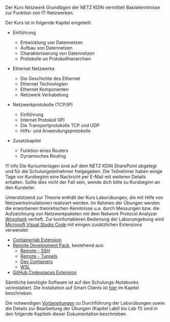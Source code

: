 Der Kurs _Netzwerk Grundlagen_ der NETZ KDIN vermittelt Basiskenntnisse zur Funktion von IT-Netzwerken.

Der Kurs ist in folgende Kapitel eingeteilt:

- Einführung
    * Entwicklung von Datennetzen
    * Aufbau von Datennetzen
    * Charakterisierung von Datennetzen
    * Protokolle un Protokollhierarchien

- Ethernet Netzwerke
    * Die Geschichte des Ethernet
    * Ethernet Technologien
    * Ethernet Komponenten
    * Netzwerk Verkabelung

- Netzwerkprotokolle (TCP/IP)
    * Einführung
    * Internet Protokoll (IP)
    * Die Transportprotokolle TCP und UDP
    * Hilfs- und Anwendungsprotokolle

- Zusatzkapitel
    * Funktion eines Routers 
    * Dynamisches Routing

!!! info
    Die Kursunterlagen sind auf dem NETZ KDIN SharePoint abgelegt und für die Schulungsteilnehmer freigegeben. Die Teilnehmer haben einige Tage vor Kursbeginn eine Nachricht per E-Mail mit weiteren Details erhalten. Sollte dies nicht der Fall sein, wende dich bitte zu Kursbeginn an den Kursleiter.

Unterstützend zur Theorie enthält der Kurs Laborübungen, die mit Hilfe von Netzwerksimulationen realisiert werden. Im Rahmen der Übungen werden die erworbenen theoretischen Kenntnisse u.a. durch Messungen bzw. die Aufzeichnung von Netzwerkpaketen mit dem Network Protocol Analyzer [_Wireshark_](https://www.wireshark.org/) vertieft. Zur komfortableren Bedienung der Laborumgebung wird [Microsoft Visual Studio Code](https://code.visualstudio.com) mit einigen zusätzlichen Extensions verwendet:

- [Containerlab Extension](https://marketplace.visualstudio.com/items?itemName=srl-labs.vscode-containerlab)
- [Remote Development Pack](https://marketplace.visualstudio.com/items?itemName=ms-vscode-remote.vscode-remote-extensionpack), bestehend aus:
    * [Remote - SSH](https://aka.ms/vscode-remote/download/ssh)
    * [Remote - Tunnels](https://marketplace.visualstudio.com/items?itemName=ms-vscode.remote-server)
    * [Dev Containers](https://aka.ms/vscode-remote/download/containers)
    * [WSL](https://aka.ms/vscode-remote/download/wsl)
- [GitHub Codespaces Extension](https://marketplace.visualstudio.com/items?itemName=GitHub.codespaces)

Sämtliche benötigte Software ist auf den Schulungs-Notebooks vorinstalliert. Die Installation auf Smart Clients ist [hier](vorbereitungen.md#softwareinstallation-auf-dem-smart-client) im Kapitel beschrieben.

Die notwendigen [Vorbereitungen](vorbereitungen.md) zu Durchführung der Laborübungen sowie die Details zur Bearbeitung der Übungen (Kapitel Lab0 bis Lab 11) sind in den folgende Kapiteln dieser Dokumentation beschrieben.
